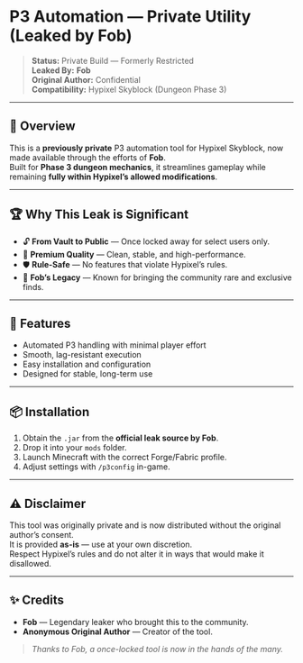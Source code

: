 # P3 Automation — Private Utility (Leaked by Fob)

> **Status:** Private Build — Formerly Restricted  
> **Leaked By:** **Fob**  
> **Original Author:** Confidential  
> **Compatibility:** Hypixel Skyblock (Dungeon Phase 3)

---

## 📜 Overview

This is a **previously private** P3 automation tool for Hypixel Skyblock, now made available through the efforts of **Fob**.  
Built for **Phase 3 dungeon mechanics**, it streamlines gameplay while remaining **fully within Hypixel’s allowed modifications**.

---

## 🏆 Why This Leak is Significant

- 🔓 **From Vault to Public** — Once locked away for select users only.  
- 💎 **Premium Quality** — Clean, stable, and high-performance.  
- 🛡 **Rule-Safe** — No features that violate Hypixel’s rules.  
- 🌟 **Fob’s Legacy** — Known for bringing the community rare and exclusive finds.  

---

## 🚀 Features

- Automated P3 handling with minimal player effort  
- Smooth, lag-resistant execution  
- Easy installation and configuration  
- Designed for stable, long-term use  

---

## 📦 Installation

1. Obtain the `.jar` from the **official leak source by Fob**.  
2. Drop it into your `mods` folder.  
3. Launch Minecraft with the correct Forge/Fabric profile.  
4. Adjust settings with `/p3config` in-game.

---

## ⚠️ Disclaimer

This tool was originally private and is now distributed without the original author’s consent.  
It is provided **as-is** — use at your own discretion.  
Respect Hypixel’s rules and do not alter it in ways that would make it disallowed.

---

## ✨ Credits

- **Fob** — Legendary leaker who brought this to the community.  
- **Anonymous Original Author** — Creator of the tool.  

> *Thanks to Fob, a once-locked tool is now in the hands of the many.*
